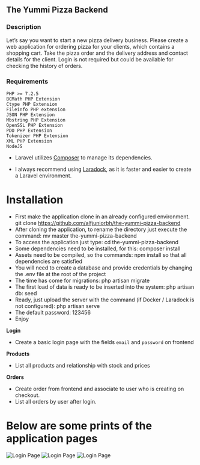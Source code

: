 ## The Yummi Pizza Backend

### Description

Let’s say you want to start a new pizza delivery business. Please create a web application for
ordering pizza for your clients, which contains a shopping cart. Take the pizza order and the
delivery address and contact details for the client. Login is not required but could be available
for checking the history of orders.

### Requirements

```
PHP >= 7.2.5
BCMath PHP Extension
Ctype PHP Extension
Fileinfo PHP extension
JSON PHP Extension
Mbstring PHP Extension
OpenSSL PHP Extension
PDO PHP Extension
Tokenizer PHP Extension
XML PHP Extension
NodeJS
```

-   Laravel utilizes [Composer](https://getcomposer.org/) to manage its dependencies.

-   I always recommend using [Laradock](https://laradock.io/), as it is faster and easier to create a Laravel environment.

# Installation

-   First make the application clone in an already configured environment. git clone https://github.com/alfjuniorbh/the-yummi-pizza-backend
-   After cloning the application, to rename the directory just execute the command: mv master the-yummi-pizza-backend
-   To access the application just type: cd the-yummi-pizza-backend
-   Some dependencies need to be installed, for this: composer install
-   Assets need to be compiled, so the commands: npm install so that all dependencies are satisfied
-   You will need to create a database and provide credentials by changing the .env file at the root of the project
-   The time has come for migrations: php artisan migrate
-   The first load of data is ready to be inserted into the system: php artisan db: seed
-   Ready, just upload the server with the command (if Docker / Laradock is not configured): php artisan serve
-   The default password: 123456
-   Enjoy

**Login**

-   Create a basic login page with the fields `email` and `password` on frontend

**Products**

-   List all products and relationship with stock and prices

**Orders**

-   Create order from frontend and associate to user who is creating on checkout.
-   List all orders by user after login.

# Below are some prints of the application pages

![Login Page](/public/images/1.png)
![Login Page](/public/images/2.png)
![Login Page](/public/images/3.png)
